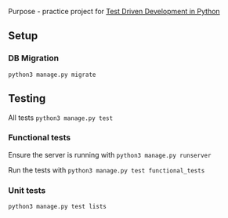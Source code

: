 Purpose - practice project for [Test Driven Development in
Python](http://chimera.labs.oreilly.com/books/1234000000754)

## Setup

### DB Migration

`python3 manage.py migrate`

## Testing

All tests `python3 manage.py test`
### Functional tests

Ensure the server is running with `python3 manage.py runserver`

Run the tests with `python3 manage.py test functional_tests`

### Unit tests

`python3 manage.py test lists`
